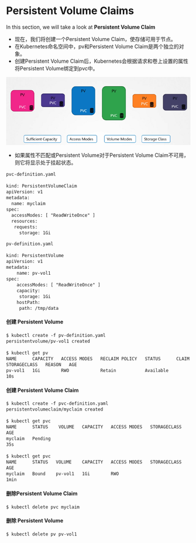 # Persistent Volume Claims


In this section, we will take a look at **Persistent Volume Claim**

- 现在，我们将创建一个Persistent Volume Claim，使存储可用于节点。
- 在Kubernetes命名空间中，pv和Persistent Volume Claim是两个独立的对象。
- 创建Persistent Volume Claim后，Kubernetes会根据请求和卷上设置的属性将Persistent Volume绑定到pvc中。


![class-17](../../images/class17.PNG)

- 如果属性不匹配或Persistent Volume对于Persistent Volume Claim不可用，则它将显示处于挂起状态。

```
pvc-definition.yaml

kind: PersistentVolumeClaim
apiVersion: v1
metadata:
  name: myclaim
spec:
  accessModes: [ "ReadWriteOnce" ]
  resources:
   requests:
     storage: 1Gi
```

```
pv-definition.yaml

kind: PersistentVolume
apiVersion: v1
metadata:
    name: pv-vol1
spec:
    accessModes: [ "ReadWriteOnce" ]
    capacity:
     storage: 1Gi
    hostPath:
     path: /tmp/data
```

#### 创建 Persistent Volume

```
$ kubectl create -f pv-definition.yaml
persistentvolume/pv-vol1 created

$ kubectl get pv
NAME      CAPACITY   ACCESS MODES   RECLAIM POLICY   STATUS      CLAIM   STORAGECLASS   REASON   AGE
pv-vol1   1Gi        RWO            Retain           Available                                   10s
```


#### 创建 Persistent Volume Claim

```
$ kubectl create -f pvc-definition.yaml
persistentvolumeclaim/myclaim created

$ kubectl get pvc
NAME      STATUS    VOLUME   CAPACITY   ACCESS MODES   STORAGECLASS   AGE
myclaim   Pending                                                     35s

$ kubectl get pvc
NAME      STATUS   VOLUME    CAPACITY   ACCESS MODES   STORAGECLASS   AGE
myclaim   Bound    pv-vol1   1Gi        RWO                           1min

```

#### 删除Persistent Volume Claim

```
$ kubectl delete pvc myclaim
```

#### 删除 Persistent Volume

```
$ kubectl delete pv pv-vol1
```
